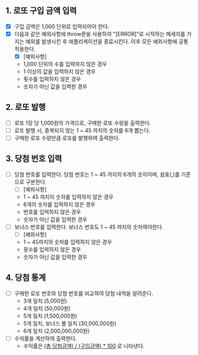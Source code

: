 ## 1. 로또 구입 금액 입력

- [x] 구입 금액은 1,000 단위로 입력되어야 한다.
- [x] 다음과 같은 예외사항에 throw문을 사용하여 "[ERROR]"로 시작하는 메세지를 가지는 예외를 발생시킨 후 애플리케이션을 종료시킨다. 이후 모든 예외사항에 공통 적용한다.
  - [x] [예외사항]
  - 1,000 단위의 수를 입력하지 않은 경우
  - 1 이상의 값을 입력하지 않은 경우
  - 횟수를 입력하지 않은 경우
  - 숫자가 아닌 값을 입력한 경우

## 2. 로또 발행

- [ ] 로또 1장 당 1,000원의 가격으로, 구매한 로또 수량을 출력한다.
- [ ] 로또 발행 시, 중복되지 않는 1 ~ 45 까지의 숫자를 6개 뽑는다.
- [ ] 구매한 로또 수량만큼 로또를 발행하여 출력한다.

## 3. 당첨 번호 입력

- [ ] 당첨 번호를 입력한다. 당첨 번호는 1 ~ 45 까지의 6개의 숫자이며, 쉼표(,)를 기준으로 구분한다.
  - [ ] [예외사항]
  - 1 ~ 45 까지의 숫자를 입력하지 않은 경우
  - 6개의 숫자를 입력하지 않은 경우
  - 번호를 입력하지 않은 경우
  - 숫자가 아닌 값을 입력한 경우
- [ ] 보너스 번호를 입력한다. 보너스 번호도 1 ~ 45 까지의 숫자여야한다.
  - [ ] [예외사항]
  - 1 ~ 45까지의 숫자를 입력하지 않은 경우
  - 횟수를 입력하지 않은 경우
  - 숫자가 아닌 값을 입력한 경우

## 4. 당첨 통계

- [ ] 구매한 로또 번호와 당첨 번호를 비교하여 당첨 내역을 알려준다.
  - 3개 일치 (5,000원)
  - 4개 일치 (50,000원)
  - 5개 일치 (1,500,000원)
  - 5개 일치, 보너스 볼 일치 (30,000,000원)
  - 6개 일치 (2,000,000,000원)
- [ ] 수익률을 계산하여 출력한다.
  - 수익률은 [(총 당첨금액) / (구입금액) \* 100](%) 로 나타낸다.
